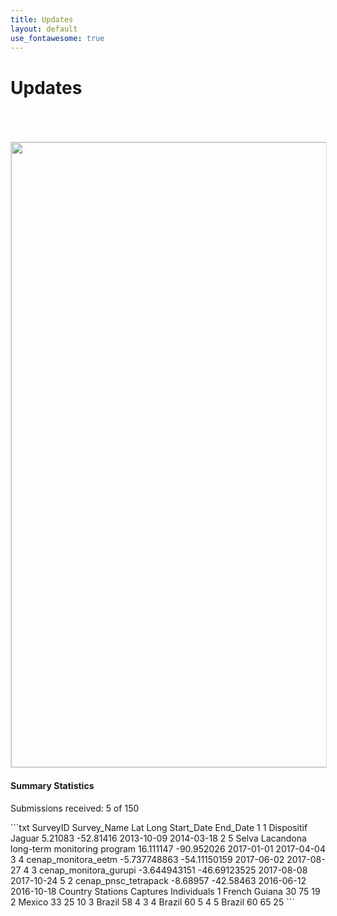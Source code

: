 ```yaml
---
title: Updates
layout: default
use_fontawesome: true
---
```


<!-- Research -->
<h1 class="section-title">Updates</h1>

<br>
<div class="row content-row">
<div class="col-12 col-sm-4 image-wrapper">
    <br>
    <br>
    <img src="{{ site.baseurl }}/images/map_updates/surveys_080519.png" width="1000" style="border:1px solid #d9d9d9">
</div>
<div class="col-12 col-sm-8">
    <h4>Summary Statistics</h4>
    <p class="italic">Submissions received: 5 of 150</p>
</div>
</div>

<div>
    ```txt
                SurveyID                                  Survey_Name          Lat         Long Start_Date   End_Date
            1        1                            Dispositif Jaguar      5.21083    -52.81416 2013-10-09 2014-03-18
            2        5 Selva Lacandona long-term monitoring program    16.111147   -90.952026 2017-01-01 2017-04-04
            3        4                          cenap_monitora_eetm -5.737748863 -54.11150159 2017-06-02 2017-08-27
            4        3                        cenap_monitora_gurupi -3.644943151 -46.69123525 2017-08-08 2017-10-24
            5        2                         cenap_pnsc_tetrapack     -8.68957    -42.58463 2016-06-12 2016-10-18
                    Country Stations Captures Individuals
            1 French Guiana       30       75          19
            2        Mexico       33       25          10
            3        Brazil       58        4           3
            4        Brazil       60        5           4
            5        Brazil       60       65          25
```        
</div>
